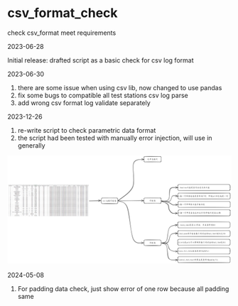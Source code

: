 # csv_format_check
check csv_format meet requirements



2023-06-28

Initial release: drafted script as a basic check for csv log format



2023-06-30

1. there are some issue when using csv lib, now changed to use pandas
2. fix some bugs to compatible all test stations csv log parse
3. add wrong csv format log validate separately



2023-12-26

1. re-write script to check parametric data format
2. the script had been tested with manually error injection, will use in generally

![](https://raw.githubusercontent.com/Tresordie/PicBed/master/csv_format_check_scripts_request.excalidraw.png)



2024-05-08

1. For padding data check, just show error of one row because all padding same
